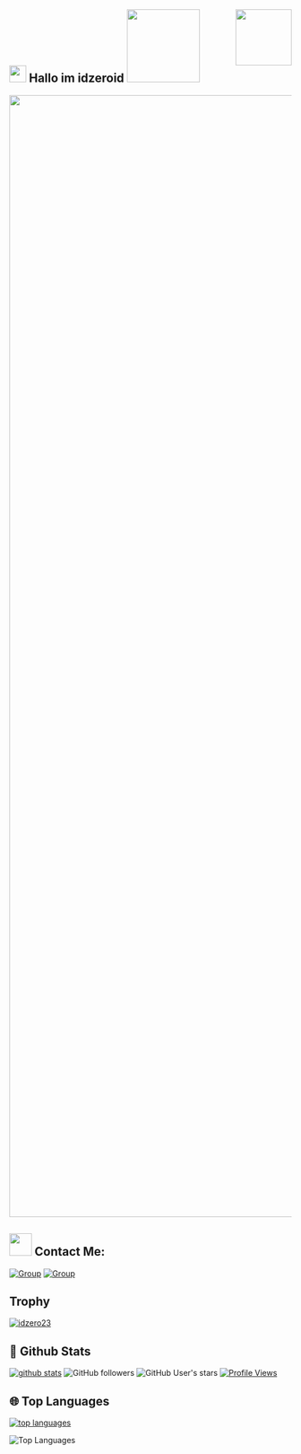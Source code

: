 
## <img src="https://raw.githubusercontent.com/MartinHeinz/MartinHeinz/master/wave.gif" width="30px"> Hallo im idzeroid <img src="https://i.pinimg.com/originals/01/63/6c/01636c5434cd0462086620c60fdfec16.gif" width="130px">  <img align='right' src='https://user-images.githubusercontent.com/5713670/87202985-820dcb80-c2b6-11ea-9f56-7ec461c497c3.gif' width='100'>  
 

<p align="center"><a href="https://t.me/SatanicSociety"><img src="https://telegra.ph/file/378aae4c3cc5c066e49f6.jpg" width="2000"></a></p>

## <img height="40" src="https://raw.githubusercontent.com/innng/innng/master/assets/kyubey.gif"/> **Contact Me:**

[![Group](https://img.shields.io/badge/dynamic/json?logo=telegram&label=%40SatanicSociety&labelColor=282c34&suffix=+members&color=2CA5E0&query=%24.data.totalSubs&url=https%3A%2F%2Fapi.spencerwoo.com%2Fsubstats%2F%3Fsource%3Dtelegram%26queryKey%3DSatanicSociety&longCache=true%22)](https://t.me/SatanicSociety)
[![Group](https://img.shields.io/badge/dynamic/json?logo=telegram&label=%40Idzeroid&labelColor=282c34&suffix=+members&color=2CA5E0&query=%24.data.totalSubs&url=https%3A%2F%2Fapi.spencerwoo.com%2Fsubstats%2F%3Fsource%3Dtelegram%26queryKey%3DIdzeroid&longCache=true%22)](https://t.me/idzeroid)
   
## Trophy
<p align="left"> <a href="https://github.com/ryo-ma/github-profile-trophy"><img src="https://github-profile-trophy.vercel.app/?username=idzero23" alt="idzero23" /></a> </p>

##  🐙 **Github Stats** 

[![github stats](https://github-readme-stats.vercel.app/api?username=idzero23&show_icons=true&theme=radical)](https://github.com/idzero23)
![GitHub followers](https://img.shields.io/github/followers/idzero23?color=aqua&label=Followers&style=for-the-badge)
![GitHub User's stars](https://img.shields.io/github/stars/idzero23?affiliations=OWNER&color=aqua&style=for-the-badge)
[![Profile Views](https://gpvc.arturio.dev/idzero23)](https://github.com/idzero23) 


## 🌐 **Top Languages**

[![top languages](https://github-readme-stats.vercel.app/api/top-langs/?username=idzero23&show_icons=true&theme=radical&layout=compact)](https://github.com/idzero23)

![Top Languages](https://github-readme-stats.vercel.app/api/top-langs/?username=idzero23&custom_title=My%20Top%20Used%20Languages&theme=algolia&hide_border=true)
